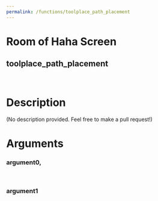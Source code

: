 ```yaml
---
permalink: /functions/toolplace_path_placement
---
```

# Room of Haha Screen  
## toolplace_path_placement  
&nbsp;  
# Description  
(No description provided. Feel free to make a pull request!) 
&nbsp;  
# Arguments
### argument0, 

&nbsp;  
### argument1

&nbsp;  


